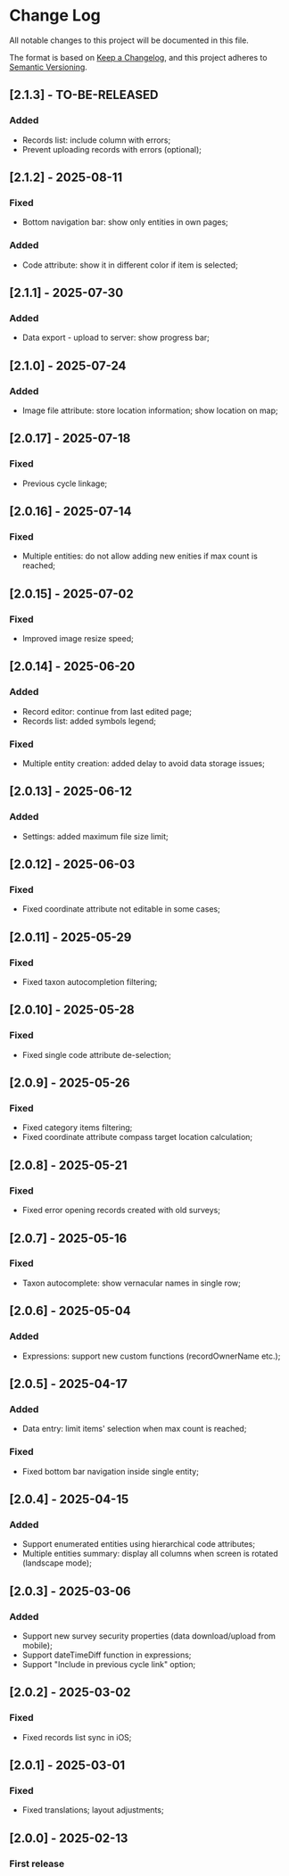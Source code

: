 # Change Log

All notable changes to this project will be documented in this file.

The format is based on [Keep a Changelog](https://keepachangelog.com/en/1.1.0/),
and this project adheres to [Semantic Versioning](https://semver.org/spec/v2.0.0.html).

## [2.1.3] - TO-BE-RELEASED

### Added

- Records list: include column with errors;
- Prevent uploading records with errors (optional);

## [2.1.2] - 2025-08-11

### Fixed

- Bottom navigation bar: show only entities in own pages;

### Added

- Code attribute: show it in different color if item is selected;

## [2.1.1] - 2025-07-30

### Added

- Data export - upload to server: show progress bar;

## [2.1.0] - 2025-07-24

### Added

- Image file attribute: store location information; show location on map;

## [2.0.17] - 2025-07-18

### Fixed

- Previous cycle linkage;

## [2.0.16] - 2025-07-14

### Fixed

- Multiple entities: do not allow adding new enities if max count is reached;

## [2.0.15] - 2025-07-02

### Fixed

- Improved image resize speed;

## [2.0.14] - 2025-06-20

### Added

- Record editor: continue from last edited page;
- Records list: added symbols legend;

### Fixed

- Multiple entity creation: added delay to avoid data storage issues;

## [2.0.13] - 2025-06-12

### Added

- Settings: added maximum file size limit;

## [2.0.12] - 2025-06-03

### Fixed

- Fixed coordinate attribute not editable in some cases;

## [2.0.11] - 2025-05-29

### Fixed

- Fixed taxon autocompletion filtering;

## [2.0.10] - 2025-05-28

### Fixed

- Fixed single code attribute de-selection;

## [2.0.9] - 2025-05-26

### Fixed

- Fixed category items filtering;
- Fixed coordinate attribute compass target location calculation;

## [2.0.8] - 2025-05-21

### Fixed

- Fixed error opening records created with old surveys;

## [2.0.7] - 2025-05-16

### Fixed

- Taxon autocomplete: show vernacular names in single row;

## [2.0.6] - 2025-05-04

### Added

- Expressions: support new custom functions (recordOwnerName etc.);

## [2.0.5] - 2025-04-17

### Added

- Data entry: limit items' selection when max count is reached;

### Fixed

- Fixed bottom bar navigation inside single entity;

## [2.0.4] - 2025-04-15

### Added

- Support enumerated entities using hierarchical code attributes;
- Multiple entities summary: display all columns when screen is rotated (landscape mode);

## [2.0.3] - 2025-03-06

### Added

- Support new survey security properties (data download/upload from mobile);
- Support dateTimeDiff function in expressions;
- Support "Include in previous cycle link" option;

## [2.0.2] - 2025-03-02

### Fixed

- Fixed records list sync in iOS;

## [2.0.1] - 2025-03-01

### Fixed

- Fixed translations; layout adjustments;

## [2.0.0] - 2025-02-13

### First release

